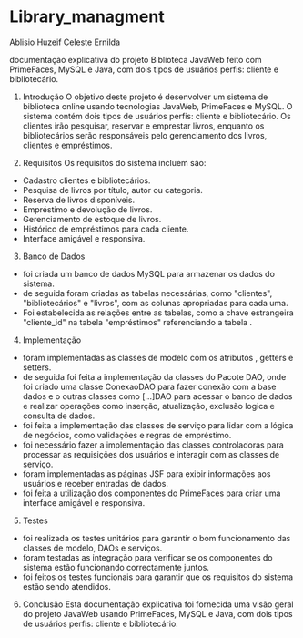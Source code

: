 # Library_managment
Ablisio
Huzeif
Celeste
Ernilda

documentação explicativa do projeto Biblioteca JavaWeb feito com PrimeFaces, MySQL e Java, com dois tipos de usuários perfis: cliente e bibliotecário.

1. Introdução
O objetivo deste projeto é desenvolver um sistema de biblioteca online usando tecnologias JavaWeb, PrimeFaces e MySQL. O sistema contém dois tipos de usuários perfis: cliente e bibliotecário. Os clientes irão pesquisar, reservar e emprestar livros, enquanto os bibliotecários serão responsáveis pelo gerenciamento dos livros, clientes e empréstimos.

2. Requisitos
Os requisitos do sistema incluem são:
- Cadastro clientes e bibliotecários.
- Pesquisa de livros por título, autor ou categoria.
- Reserva de livros disponíveis.
- Empréstimo e devolução de livros.
- Gerenciamento de estoque de livros.
- Histórico de empréstimos para cada cliente.
- Interface amigável e responsiva.

3. Banco de Dados
- foi criada um banco de dados MySQL para armazenar os dados do sistema.
- de seguida foram  criadas as tabelas necessárias, como "clientes", "bibliotecários" e "livros", com as colunas apropriadas para cada uma.
- Foi estabelecida as relações entre as tabelas, como a chave estrangeira "cliente_id" na tabela "empréstimos" referenciando a tabela .
  

4. Implementação
- foram implementadas  as classes de modelo com os atributos , getters e setters.
- de seguida foi feita a implementação da classes do Pacote DAO, onde foi criado uma classe ConexaoDAO para fazer conexão com a base dados e o outras classes como […]DAO  para acessar o banco de dados e realizar operações como inserção, atualização, exclusão logica e consulta de dados.
-  foi  feita a implementação das classes de serviço para lidar com a lógica de negócios, como validações e regras de empréstimo.
- foi necessário fazer a implementação das classes controladoras para processar as requisições dos usuários e interagir com as classes de serviço.
- foram implementadas as páginas JSF para exibir informações aos usuários e receber entradas de dados.
- foi feita a utilização dos componentes do PrimeFaces para criar uma interface amigável e responsiva.

5. Testes
- foi realizada os  testes unitários para garantir o bom funcionamento das classes de modelo, DAOs e serviços.
- foram testadas as integração para verificar se os componentes do sistema estão funcionando correctamente juntos.
- foi feitos os  testes funcionais para garantir que os requisitos do sistema estão sendo atendidos.

6. Conclusão
Esta documentação explicativa foi fornecida uma visão geral do projeto JavaWeb usando PrimeFaces, MySQL e Java, com dois tipos de usuários perfis: cliente e bibliotecário.
